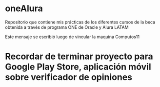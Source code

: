 # oneAlura
Repositorio que contiene mis prácticas de los diferentes cursos de la beca obtenida a través de programa ONE de Oracle y Alura LATAM

Este mensaje se escribió luego de vincular la maquina Computos11

# Recordar de terminar proyecto para Google Play Store, aplicación móvil sobre verificador de opiniones